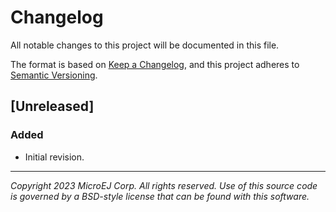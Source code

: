 # Changelog

All notable changes to this project will be documented in this file.

The format is based on [Keep a Changelog](https://keepachangelog.com/en/1.0.0/),
and this project adheres to [Semantic Versioning](https://semver.org/spec/v2.0.0.html).

## [Unreleased]
### Added
 - Initial revision.

---
_Copyright 2023 MicroEJ Corp. All rights reserved._
_Use of this source code is governed by a BSD-style license that can be found with this software._